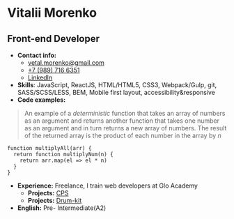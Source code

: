 # Vitalii Morenko
## Front-end Developer

* __Contact info:__ 
    * [vetal.morenko@gmail.com](mailto:vetal.morenko@gmail.com) 
    * [+7 (989) 716 6351](tel:+79897166351)  
    * [LinkedIn](https://www.linkedin.com/in/vitaliymorenko/)
* __Skills__: JavaScript, ReactJS, HTML/HTML5, CSS3, Webpack/Gulp, git, SASS/SCSS/LESS, BEM, Mobile first layout, accessibility&responsive
* __Code examples:__ 
> An example of a _deterministic_ function that takes an array of numbers as an argument and returns another function that takes one number as an argument and in turn returns a new array of numbers. The result of the returned array is the product of each number in the array by *n*

```$xslt
function multiplyAll(arr) {
  return function multiplyNum(n) {
    return arr.map(el => el * n)
  }
}
```
* __Experience:__ Freelance, I train web developers at Glo Academy
    * __Projects:__ [CPS](https://growlll.github.io/PROJECT-NAME/)
    * __Projects:__ [Drum-kit](https://growlll.github.io/drum-kit/)
* __English:__ Pre- Intermediate(A2)